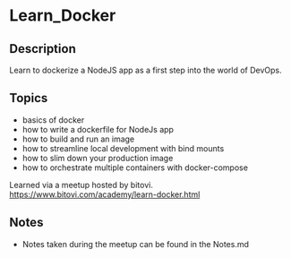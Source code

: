 # Learn_Docker

## Description
Learn to dockerize a NodeJS app as a first step into the world of DevOps. 

## Topics
- basics of docker
- how to write a dockerfile for NodeJs app
- how to build and run an image
- how to streamline local development with bind mounts
- how to slim down your production image
- how to orchestrate multiple containers with docker-compose 

Learned via a meetup hosted by bitovi. https://www.bitovi.com/academy/learn-docker.html

## Notes 
- Notes taken during the meetup can be found in the Notes.md